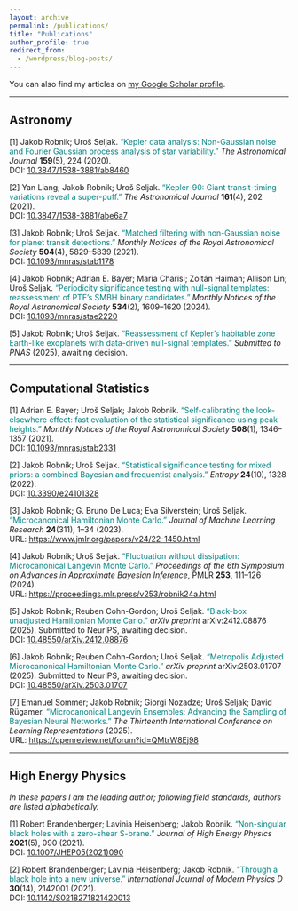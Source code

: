 ```yaml
---
layout: archive
permalink: /publications/
title: "Publications"
author_profile: true
redirect_from:
  - /wordpress/blog-posts/
---
```


You can also find my articles on [my Google Scholar profile](https://scholar.google.com/citations?user=a7rDsQ8AAAAJ&hl=en).

---

## Astronomy

[1] Jakob Robnik; Uroš Seljak. <font color="Teal">“Kepler data analysis: Non-Gaussian noise and Fourier Gaussian process analysis of star variability.”</font> *The Astronomical Journal* **159**(5), 224 (2020).  
DOI: [10.3847/1538-3881/ab8460](https://doi.org/10.3847/1538-3881/ab8460)

[2] Yan Liang; Jakob Robnik; Uroš Seljak. <font color="Teal">“Kepler-90: Giant transit-timing variations reveal a super-puff.”</font> *The Astronomical Journal* **161**(4), 202 (2021).  
DOI: [10.3847/1538-3881/abe6a7](https://doi.org/10.3847/1538-3881/abe6a7)

[3] Jakob Robnik; Uroš Seljak. <font color="Teal">“Matched filtering with non-Gaussian noise for planet transit detections.”</font> *Monthly Notices of the Royal Astronomical Society* **504**(4), 5829–5839 (2021).  
DOI: [10.1093/mnras/stab1178](https://doi.org/10.1093/mnras/stab1178)

[4] Jakob Robnik; Adrian E. Bayer; Maria Charisi; Zoltán Haiman; Allison Lin; Uroš Seljak. <font color="Teal">“Periodicity significance testing with null-signal templates: reassessment of PTF’s SMBH binary candidates.”</font> *Monthly Notices of the Royal Astronomical Society* **534**(2), 1609–1620 (2024).  
DOI: [10.1093/mnras/stae2220](https://doi.org/10.1093/mnras/stae2220)

[5] Jakob Robnik; Uroš Seljak. <font color="Teal">“Reassessment of Kepler’s habitable zone Earth-like exoplanets with data-driven null-signal templates.”</font> *Submitted to PNAS* (2025), awaiting decision.

---

## Computational Statistics

[1] Adrian E. Bayer; Uroš Seljak; Jakob Robnik. <font color="Teal">“Self-calibrating the look-elsewhere effect: fast evaluation of the statistical significance using peak heights.”</font> *Monthly Notices of the Royal Astronomical Society* **508**(1), 1346–1357 (2021).  
DOI: [10.1093/mnras/stab2331](https://doi.org/10.1093/mnras/stab2331)

[2] Jakob Robnik; Uroš Seljak. <font color="Teal">“Statistical significance testing for mixed priors: a combined Bayesian and frequentist analysis.”</font> *Entropy* **24**(10), 1328 (2022).  
DOI: [10.3390/e24101328](https://doi.org/10.3390/e24101328)

[3] Jakob Robnik; G. Bruno De Luca; Eva Silverstein; Uroš Seljak. <font color="Teal">“Microcanonical Hamiltonian Monte Carlo.”</font> *Journal of Machine Learning Research* **24**(311), 1–34 (2023).  
URL: <https://www.jmlr.org/papers/v24/22-1450.html>

[4] Jakob Robnik; Uroš Seljak. <font color="Teal">“Fluctuation without dissipation: Microcanonical Langevin Monte Carlo.”</font> *Proceedings of the 6th Symposium on Advances in Approximate Bayesian Inference*, PMLR **253**, 111–126 (2024).  
URL: <https://proceedings.mlr.press/v253/robnik24a.html>

[5] Jakob Robnik; Reuben Cohn-Gordon; Uroš Seljak. <font color="Teal">“Black-box unadjusted Hamiltonian Monte Carlo.”</font> *arXiv preprint* arXiv:2412.08876 (2025). Submitted to NeurIPS, awaiting decision.  
DOI: [10.48550/arXiv.2412.08876](https://doi.org/10.48550/arXiv.2412.08876)

[6] Jakob Robnik; Reuben Cohn-Gordon; Uroš Seljak. <font color="Teal">“Metropolis Adjusted Microcanonical Hamiltonian Monte Carlo.”</font> *arXiv preprint* arXiv:2503.01707 (2025). Submitted to NeurIPS, awaiting decision.  
DOI: [10.48550/arXiv.2503.01707](https://doi.org/10.48550/arXiv.2503.01707)

[7] Emanuel Sommer; Jakob Robnik; Giorgi Nozadze; Uroš Seljak; David Rügamer. <font color="Teal">“Microcanonical Langevin Ensembles: Advancing the Sampling of Bayesian Neural Networks.”</font> *The Thirteenth International Conference on Learning Representations* (2025).  
URL: <https://openreview.net/forum?id=QMtrW8Ej98>

---

## High Energy Physics

*In these papers I am the leading author; following field standards, authors are listed alphabetically.*

[1] Robert Brandenberger; Lavinia Heisenberg; Jakob Robnik. <font color="Teal">“Non-singular black holes with a zero-shear S-brane.”</font> *Journal of High Energy Physics* **2021**(5), 090 (2021).  
DOI: [10.1007/JHEP05(2021)090](https://doi.org/10.1007/JHEP05(2021)090)

[2] Robert Brandenberger; Lavinia Heisenberg; Jakob Robnik. <font color="Teal">“Through a black hole into a new universe.”</font> *International Journal of Modern Physics D* **30**(14), 2142001 (2021).  
DOI: [10.1142/S0218271821420013](https://doi.org/10.1142/S0218271821420013)
